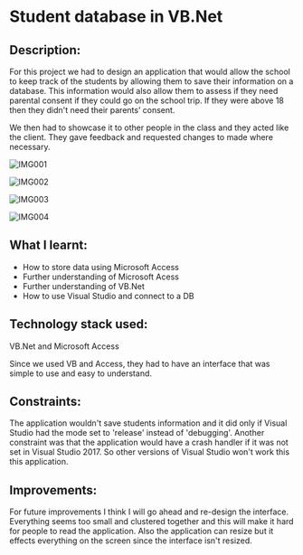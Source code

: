 # Student database in VB.Net #

## Description: ##

For this project we had to design an application that would allow the school to keep track of the students by allowing them to save their information on a database. This information would also allow them to assess if they need parental consent if they could go on the school trip. If they were above 18 then they didn't need their parents’ consent.

We then had to showcase it to other people in the class and they acted like the client. They gave feedback and requested changes to made where necessary.

![IMG001](https://user-images.githubusercontent.com/45819118/71086439-dc680300-2191-11ea-901c-245fe32265bb.PNG)

![IMG002](https://user-images.githubusercontent.com/45819118/71086441-dc680300-2191-11ea-9e27-59778ea6b0b4.PNG)

![IMG003](https://user-images.githubusercontent.com/45819118/71086442-dd009980-2191-11ea-9d04-b60b4d784e12.PNG)

![IMG004](https://user-images.githubusercontent.com/45819118/71086443-dd009980-2191-11ea-99d5-6f6ff539e21d.PNG)


## What I learnt: ##
- How to store data using Microsoft Access
- Further understanding of Microsoft Acess
- Further understanding of VB.Net
- How to use Visual Studio and connect to a DB

## Technology stack used: ##

VB.Net and Microsoft Access

Since we used VB and Access, they had to have an interface that was simple to use and easy to understand. 

## Constraints: ##

The application wouldn't save students information and it did only if Visual Studio had the mode set to 'release' instead of 'debugging'. Another constraint was that the application would have a crash handler if it was not set in Visual Studio 2017. So other versions of Visual Studio won't work this this application.

## Improvements: ##

For future improvements I think I will go ahead and re-design the interface. Everything seems too small and clustered together and this will make it hard for people to read the application. Also the application can resize but it effects everything on the screen since the interface isn't resized.
